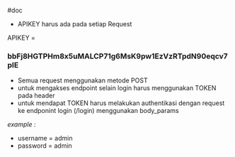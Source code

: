 #doc

+ APIKEY harus ada pada setiap Request

APIKEY = 
### bbFj8HGTPHm8x5uMALCP71g6MsK9pw1EzVzRTpdN90eqcv7pIE

+ Semua request menggunakan metode POST
+ untuk mengakses endpoint selain login harus menggunakan TOKEN pada header 
+ untuk mendapat TOKEN harus melakukan authentikasi dengan request ke endponint login (/login) menggunakan body_params

*example :*
+ username = admin
+ password = admin



